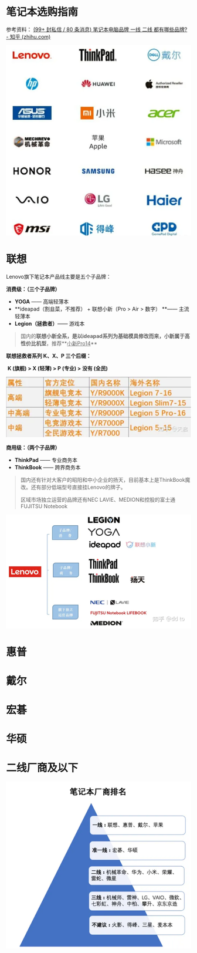 # 笔记本选购指南

参考资料： [(99+ 封私信 / 80 条消息) 笔记本电脑品牌 一线 二线 都有哪些品牌? - 知乎 (zhihu.com)](https://www.zhihu.com/question/337935393)

![](pic\0.png)

# 联想

Lenovo旗下笔记本产品线主要是五个子品牌：

**消费级：（三个子品牌）**

- **YOGA** —— 高端轻薄本
- **ideapad（割韭菜，不推荐） +  联想小新（Pro > Air > 数字） **—— 主流轻薄本
- **Legion（拯救者）**—— 游戏本

> 国内的**联想小新全系，是以ideapad系列为基础模具修改而来，小新属于高性价比机型**，推荐**<u>小新Pro14</u>**

**联想拯救者系列 K、X、P 三个后缀：**

​	**K (旗舰) >  X (轻薄) > P (专业) > 没有 (全民)**

![](pic\1.png)

**商用级：（两个子品牌）**

- **ThinkPad** —— 专业商务本
- **ThinkBook** —— 跨界商务本

> 国内还有针对大客户的昭阳和中小企业的扬天，目前基本上是ThinkBook魔改。还有部分低端型号直接挂Lenovo的牌子。
>
> 区域市场独立运营的品牌还有NEC LAVIE、MEDION和控股的富士通 FUJITSU Notebook

![](pic\2.png)

# 惠普



# 戴尔



# 宏碁



# 华硕

# 二线厂商及以下

![](pic\3.png)